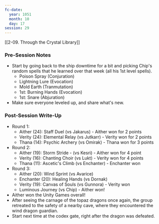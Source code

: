 ```yaml
---
fc-date:
  year: 1051
  month: 10
  day: 17
session: 29
---
```

 [[2-09. Through the Crystal Library]]

### Pre-Session Notes

* Start by going back to the ship downtime for a bit and picking Chip's random spells that he learned over that week (all his 1st level spells).
	* Poison Spray (Conjuration)
	* Lightning Lure (Evocation)
	* Mold Earth (Tranmutation)
	* 1st: Burning Hands (Evocation)
	* 1st: Snare (Abjuration)
* Make sure everyone leveled up, and share what's new.

### Post-Session Write-Up

- Round 1:
	- Aither (24): Staff Duel (vs Jakarus) - Aither won for 2 points
	- Verity (24): Elemental Relay (vs Jutkarr) - Verity won for 2 points
	- Thana (14): Psychic Archery (vs Omirak) - Thana won for 3 points
- Round 2: 
	- Aither (19): Storm Stride - (vs Kesri) - Aither won for 4 point
	- Verity (16): Chanting Choir (vs Lukt) - Verity won for 4 points
	- Thana (11): Ascetic's Climb (vs Enchanter) - Enchanter won
- Round 3:
	- Aither (20): Wind Sprint (vs Avarice)
	- Enchanter (20): Healing Hands (vs Dornak)
	- Verity (19): Canvas of Souls (vs Gunnora) - Verity won
	- Luminous Journey (vs Chip) - Aither won!
- Aither won the Unity Games overall!
- After seeing the carnage of the topaz dragons once again, the group retreated to the safety of a nearby cave, where they encountered the wind dragon guardian.
- Start next time at the codex gate, right after the dragon was defeated.
